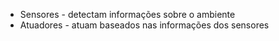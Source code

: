 - Sensores - detectam informações sobre o ambiente
- Atuadores - atuam baseados nas informações dos sensores